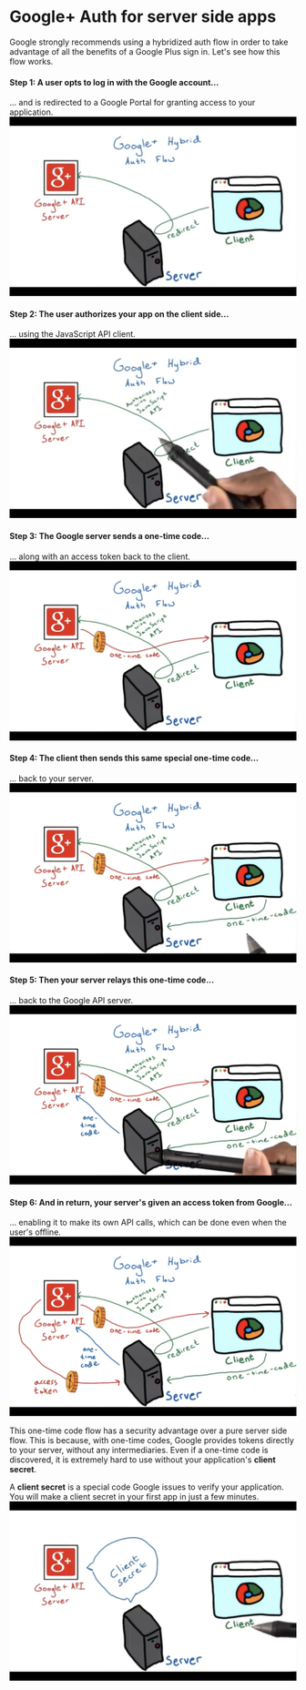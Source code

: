 # Google+ Auth for server side apps

Google strongly recommends using a hybridized auth flow in order to take advantage of all the benefits of a Google Plus sign in. Let's see how this flow works.

#### Step 1: A user opts to log in with the Google account...
... and is redirected to a Google Portal for granting access to your application.
![Hybrid Auth Flow - Step 1](Images/hybrid-auth-flow-1.png)
#### Step 2: The user authorizes your app on the client side...
... using the JavaScript API client.
![Hybrid Auth Flow - Step 2](Images/hybrid-auth-flow-2.png)
#### Step 3: The Google server sends a one-time code...
... along with an access token back to the client.
![Hybrid Auth Flow - Step 3](Images/hybrid-auth-flow-3.png)
#### Step 4: The client then sends this same special one-time code...
... back to your server.
![Hybrid Auth Flow - Step 4](Images/hybrid-auth-flow-4.png)
#### Step 5: Then your server relays this one-time code...
... back to the Google API server.
![Hybrid Auth Flow - Step 5](Images/hybrid-auth-flow-5.png)
#### Step 6: And in return, your server's given an access token from Google...
... enabling it to make its own API calls, which can be done even when the user's offline.
![Hybrid Auth Flow - Step 6](Images/hybrid-auth-flow-6.png)

This one-time code flow has a security advantage over a pure server side flow. This is because, with one-time codes,
Google provides tokens directly to your server, without any intermediaries. Even if a one-time code is discovered, it is extremely hard to use without your application's **client secret**.

A **client secret** is a special code Google issues to verify your application. You will make a client secret in your first app in just a few minutes.
![Client secret scheme](Images/client-secret.png)
